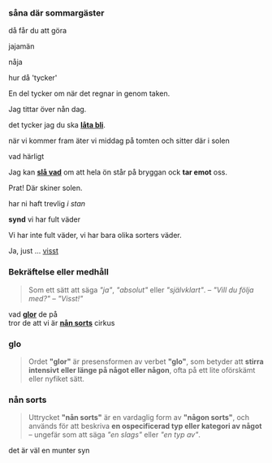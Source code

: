 ### såna där sommargäster

då får du att göra

jajamän

nåja

hur då 'tycker'

En del tycker om när det regnar in genom taken.

Jag tittar över nån dag.

det tycker jag du ska **[låta bli](https://sv.wiktionary.org/wiki/l%C3%A5ta_bli)**.

när vi kommer fram äter vi middag på tomten och sitter där i solen

vad härligt

Jag kan [**slå vad**](https://sv.wiktionary.org/wiki/sl%C3%A5_vad#Verb) om att hela ön står på bryggan ock **tar emot** oss.

Prat! Där skiner solen.

har ni haft trevlig *i stan*

**synd** vi har fult väder

Vi har inte fult väder, vi har bara olika sorters väder.

Ja, just ... [visst](#bekr%C3%A4ftelse-eller-medh%C3%A5ll)

### Bekräftelse eller medhåll
> Som ett sätt att säga _"ja"_, _"absolut"_ eller _"självklart"_. – _"Vill du följa med?"_ – _"Visst!"_

vad **[glor](#glo)** de på<br>
tror de att vi är **[nån sorts](#n%C3%A5n-sorts)** cirkus

### glo
> Ordet **"glor"** är presensformen av verbet **"glo"**, som betyder att **stirra intensivt eller länge på något eller någon**, ofta på ett lite oförskämt eller nyfiket sätt.
### nån sorts
> Uttrycket **"nån sorts"** är en vardaglig form av **"någon sorts"**, och används för att beskriva **en ospecificerad typ eller kategori av något** – ungefär som att säga _"en slags"_ eller _"en typ av"_.

det är väl en munter syn



<!--stackedit_data:
eyJoaXN0b3J5IjpbMjExMzg3MTQxMiwtMTcxMzc1NDEzMiw4Nz
M5NzI3MjMsLTE5MTY0OTU1MTUsLTEwMjE2NDcyNjgsLTc3MDgx
MjUyNyw2NTMyNzMzNzAsMTM1NTc1ODg3NCw1NjcyNzExOCwxNT
QwMTAzNjE0LDQ4NzM2MTI4OCwtNjY4OTc2NjE0LDE1NjI2MzUw
OTgsLTE3ODA1NTY5MTcsMTk5ODcwOTQwMSwtODg1NTE2Mzc0XX
0=
-->